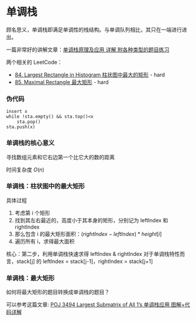 # 单调栈

顾名思义，单调栈即满足单调性的栈结构。与单调队列相比，其只在一端进行进出。

一篇非常好的讲解文章：[单调栈原理及应用 详解 附各种类型的题目练习](https://blog.csdn.net/zuzhiang/article/details/78134247)

两个相关的 LeetCode：

- [84. Largest Rectangle in Histogram 柱状图中最大的矩形](https://github.com/RickeyBoy/LeetCodeGists/blob/master/84LargestRectangleinHistogram.md) - hard
- [85. Maximal Rectangle 最大矩形](https://github.com/RickeyBoy/LeetCodeGists/blob/master/85MaximalRectangle.md) - hard

### 伪代码

```
insert x
while !sta.empty() && sta.top()<x
    sta.pop()
sta.push(x)
```

### 单调栈的核心意义

寻找数组元素和它右边第一个比它大的数的距离

时间复杂度 $O(n)$

### 单调栈：柱状图中的最大矩形

具体过程
1. 考虑第 i 个矩形
2. 找到其左右最近的，高度小于其本身的矩形，分别记为 leftIndex 和 rightIndex
3. 那么包含 i 的最大矩形面积：$(rightIndex-leftIndex)*height[i]$
4. 遍历所有 i，求得最大面积

核心：第二步，利用单调栈快速求得 leftIndex & rightIndex
对于单调栈特性而言，stack[j] 的 leftIndex = stack[j-1]，rightIndex = stack[j+1]

### 单调栈：最大矩形

如何将最大矩形的题目转换成单调栈的题目？

可以参考这篇文章: [POJ 3494 Largest Submatrix of All 1’s 单调栈应用 图解+代码详解](https://blog.csdn.net/zuzhiang/article/details/78136417)
